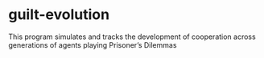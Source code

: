 # guilt-evolution
This program simulates and tracks the development of cooperation across generations of agents playing Prisoner’s Dilemmas
